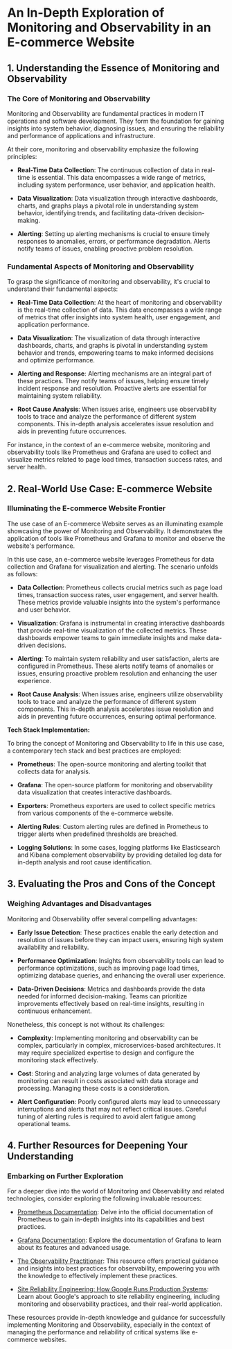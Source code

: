 # An In-Depth Exploration of Monitoring and Observability in an E-commerce Website

## 1. Understanding the Essence of Monitoring and Observability

### The Core of Monitoring and Observability

Monitoring and Observability are fundamental practices in modern IT operations and software development. They form the foundation for gaining insights into system behavior, diagnosing issues, and ensuring the reliability and performance of applications and infrastructure.

At their core, monitoring and observability emphasize the following principles:

- **Real-Time Data Collection**: The continuous collection of data in real-time is essential. This data encompasses a wide range of metrics, including system performance, user behavior, and application health.

- **Data Visualization**: Data visualization through interactive dashboards, charts, and graphs plays a pivotal role in understanding system behavior, identifying trends, and facilitating data-driven decision-making.

- **Alerting**: Setting up alerting mechanisms is crucial to ensure timely responses to anomalies, errors, or performance degradation. Alerts notify teams of issues, enabling proactive problem resolution.

### Fundamental Aspects of Monitoring and Observability

To grasp the significance of monitoring and observability, it's crucial to understand their fundamental aspects:

- **Real-Time Data Collection**: At the heart of monitoring and observability is the real-time collection of data. This data encompasses a wide range of metrics that offer insights into system health, user engagement, and application performance.

- **Data Visualization**: The visualization of data through interactive dashboards, charts, and graphs is pivotal in understanding system behavior and trends, empowering teams to make informed decisions and optimize performance.

- **Alerting and Response**: Alerting mechanisms are an integral part of these practices. They notify teams of issues, helping ensure timely incident response and resolution. Proactive alerts are essential for maintaining system reliability.

- **Root Cause Analysis**: When issues arise, engineers use observability tools to trace and analyze the performance of different system components. This in-depth analysis accelerates issue resolution and aids in preventing future occurrences.

For instance, in the context of an e-commerce website, monitoring and observability tools like Prometheus and Grafana are used to collect and visualize metrics related to page load times, transaction success rates, and server health.

## 2. Real-World Use Case: E-commerce Website

### Illuminating the E-commerce Website Frontier

The use case of an E-commerce Website serves as an illuminating example showcasing the power of Monitoring and Observability. It demonstrates the application of tools like Prometheus and Grafana to monitor and observe the website's performance.

In this use case, an e-commerce website leverages Prometheus for data collection and Grafana for visualization and alerting. The scenario unfolds as follows:

- **Data Collection**: Prometheus collects crucial metrics such as page load times, transaction success rates, user engagement, and server health. These metrics provide valuable insights into the system's performance and user behavior.

- **Visualization**: Grafana is instrumental in creating interactive dashboards that provide real-time visualization of the collected metrics. These dashboards empower teams to gain immediate insights and make data-driven decisions.

- **Alerting**: To maintain system reliability and user satisfaction, alerts are configured in Prometheus. These alerts notify teams of anomalies or issues, ensuring proactive problem resolution and enhancing the user experience.

- **Root Cause Analysis**: When issues arise, engineers utilize observability tools to trace and analyze the performance of different system components. This in-depth analysis accelerates issue resolution and aids in preventing future occurrences, ensuring optimal performance.

**Tech Stack Implementation:**

To bring the concept of Monitoring and Observability to life in this use case, a contemporary tech stack and best practices are employed:

- **Prometheus**: The open-source monitoring and alerting toolkit that collects data for analysis.

- **Grafana**: The open-source platform for monitoring and observability data visualization that creates interactive dashboards.

- **Exporters**: Prometheus exporters are used to collect specific metrics from various components of the e-commerce website.

- **Alerting Rules**: Custom alerting rules are defined in Prometheus to trigger alerts when predefined thresholds are breached.

- **Logging Solutions**: In some cases, logging platforms like Elasticsearch and Kibana complement observability by providing detailed log data for in-depth analysis and root cause identification.

## 3. Evaluating the Pros and Cons of the Concept

### Weighing Advantages and Disadvantages

Monitoring and Observability offer several compelling advantages:

- **Early Issue Detection**: These practices enable the early detection and resolution of issues before they can impact users, ensuring high system availability and reliability.

- **Performance Optimization**: Insights from observability tools can lead to performance optimizations, such as improving page load times, optimizing database queries, and enhancing the overall user experience.

- **Data-Driven Decisions**: Metrics and dashboards provide the data needed for informed decision-making. Teams can prioritize improvements effectively based on real-time insights, resulting in continuous enhancement.

Nonetheless, this concept is not without its challenges:

- **Complexity**: Implementing monitoring and observability can be complex, particularly in complex, microservices-based architectures. It may require specialized expertise to design and configure the monitoring stack effectively.

- **Cost**: Storing and analyzing large volumes of data generated by monitoring can result in costs associated with data storage and processing. Managing these costs is a consideration.

- **Alert Configuration**: Poorly configured alerts may lead to unnecessary interruptions and alerts that may not reflect critical issues. Careful tuning of alerting rules is required to avoid alert fatigue among operational teams.

## 4. Further Resources for Deepening Your Understanding

### Embarking on Further Exploration

For a deeper dive into the world of Monitoring and Observability and related technologies, consider exploring the following invaluable resources:

- [Prometheus Documentation](https://prometheus.io/docs/introduction/overview/): Delve into the official documentation of Prometheus to gain in-depth insights into its capabilities and best practices.

- [Grafana Documentation](https://grafana.com/docs/grafana/latest/): Explore the documentation of Grafana to learn about its features and advanced usage.

- [The Observability Practitioner](https://www.observabilitypractitioner.com/): This resource offers practical guidance and insights into best practices for observability, empowering you with the knowledge to effectively implement these practices.

- [Site Reliability Engineering: How Google Runs Production Systems](https://sre.google/sre-book/table-of-contents/): Learn about Google's approach to site reliability engineering, including monitoring and observability practices, and their real-world application.

These resources provide in-depth knowledge and guidance for successfully implementing Monitoring and Observability, especially in the context of managing the performance and reliability of critical systems like e-commerce websites.
